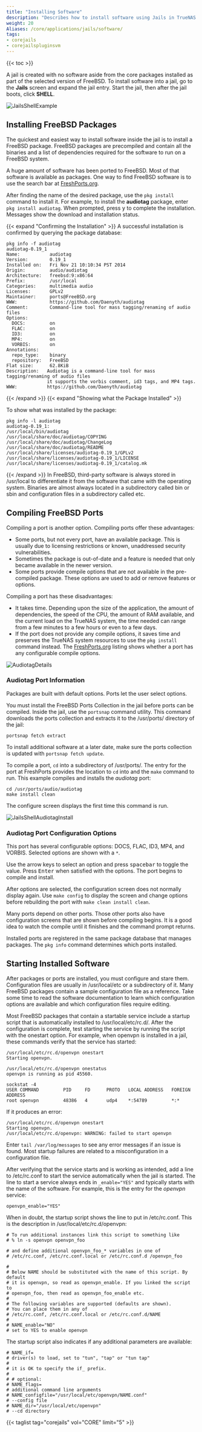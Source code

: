 ```yaml
---
title: "Installing Software"
description: "Describes how to install software using Jails in TrueNAS CORE."
weight: 20
Aliases: /core/applications/jails/software/
tags:
- corejails
- corejailspluginsvm
---
```


{{< toc >}}

A jail is created with no software aside from the core packages installed as part of the selected version of FreeBSD.
To install software into a jail, go to the **Jails** screen and expand the jail entry.
Start the jail, then after the jail boots, click **SHELL**.

![JailsShellExample](/images/CORE/Jails/JailsShellExample.png "Jail Shell")

## Installing FreeBSD Packages

The quickest and easiest way to install software inside the jail is to install a FreeBSD package.
FreeBSD packages are precompiled and contain all the binaries and a list of dependencies required for the software to run on a FreeBSD system.

A huge amount of software has been ported to FreeBSD.
Most of that software is available as packages.
One way to find FreeBSD software is to use the search bar at [FreshPorts.org](https://www.freshports.org/).

After finding the name of the desired package, use the `pkg install` command to install it.
For example, to install the **audiotag** package, enter `pkg install audiotag`.
When prompted, press <kbd>y</kbd> to complete the installation.
Messages show the download and installation status.

{{< expand "Confirming the Installation" >}}
A successful installation is confirmed by querying the package database:

```
pkg info -f audiotag
audiotag-0.19_1
Name:           audiotag
Version:        0.19_1
Installed on:   Fri Nov 21 10:10:34 PST 2014
Origin:         audio/audiotag
Architecture:   freebsd:9:x86:64
Prefix:         /usr/local
Categories:     multimedia audio
Licenses:       GPLv2
Maintainer:     ports@FreeBSD.org
WWW:            https://github.com/Daenyth/audiotag
Comment:        Command-line tool for mass tagging/renaming of audio files
Options:
  DOCS:         on
  FLAC:         on
  ID3:          on
  MP4:          on
  VORBIS:       on
Annotations:
  repo_type:    binary
  repository:   FreeBSD
Flat size:      62.8KiB
Description:   Audiotag is a command-line tool for mass tagging/renaming of audio files
               it supports the vorbis comment, id3 tags, and MP4 tags.
WWW:           https://github.com/Daenyth/audiotag
```
{{< /expand >}}
{{< expand "Showing what the Package Installed" >}}

To show what was installed by the package:

```
pkg info -l audiotag
audiotag-0.19_1:
/usr/local/bin/audiotag
/usr/local/share/doc/audiotag/COPYING
/usr/local/share/doc/audiotag/ChangeLog
/usr/local/share/doc/audiotag/README
/usr/local/share/licenses/audiotag-0.19_1/GPLv2
/usr/local/share/licenses/audiotag-0.19_1/LICENSE
/usr/local/share/licenses/audiotag-0.19_1/catalog.mk
```
{{< /expand >}}
In FreeBSD, third-party software is always stored in <file>/usr/local</file> to differentiate it from the software that came with the operating system.
Binaries are almost always located in a subdirectory called <file>bin</file> or <file>sbin</file> and configuration files in a subdirectory called <file>etc</file>.

## Compiling FreeBSD Ports

Compiling a port is another option. Compiling ports offer these advantages:

* Some ports, but not every port, have an available package. This is usually due to licensing restrictions or known, unaddressed security vulnerabilities.
* Sometimes the package is out-of-date and a feature is needed that only became available in the newer version.
* Some ports provide compile options that are not available in the pre-compiled package. These options are used to add or remove features or options.

Compiling a port has these disadvantages:

* It takes time. Depending upon the size of the application, the amount of dependencies, the speed of the CPU, the amount of RAM available, and the current load on the TrueNAS system, the time needed can range from a few minutes to a few hours or even to a few days.
* If the port does not provide any compile options, it saves time and preserves the TrueNAS system resources to use the `pkg install` command instead. The [FreshPorts.org](https://www.freshports.org/) listing shows whether a port has any configurable compile options.

![AudiotagDetails](/images/CORE/AudiotagDetails.png "Audio Tag Details")

### Audiotag Port Information

Packages are built with default options.
Ports let the user select options.

You must install the FreeBSD Ports Collection in the jail before ports can be compiled.
Inside the jail, use the `portsnap` command utility.
This command downloads the ports collection and extracts it to the <file>/usr/ports/</file> directory of the jail:

```
portsnap fetch extract
```

To install additional software at a later date, make sure the ports collection is updated with `portsnap fetch update`.

To compile a port, `cd` into a subdirectory of <file>/usr/ports/</file>.
The entry for the port at FreshPorts provides the location to `cd` into and the `make` command to run.
This example compiles and installs the *audiotag* port:

```
cd /usr/ports/audio/audiotag
make install clean
```

The configure screen displays the first time this command is run.

![JailsShellAudiotagInstall](/images/CORE/Jails/JailsShellAudiotagInstall.png "AudioTag Configuration")

### Audiotag Port Configuration Options

This port has several configurable options: DOCS, FLAC, ID3, MP4, and VORBIS.
Selected options are shown with a `*`.

Use the arrow keys to select an option and press <kbd>spacebar</kbd> to toggle the value.
Press <kbd>Enter</kbd> when satisfied with the options.
The port begins to compile and install.

After options are selected, the configuration screen does not normally display again.
Use `make config` to display the screen and change options before rebuilding the port with `make clean install clean`.

Many ports depend on other ports.
Those other ports also have configuration screens that are shown before compiling begins.
It is a good idea to watch the compile until it finishes and the command prompt returns.

Installed ports are registered in the same package database that manages packages.
The `pkg info` command determines which ports installed.

## Starting Installed Software

After packages or ports are installed, you must configure and stare them.
Configuration files are usually in <file>/usr/local/etc</file> or a subdirectory of it.
Many FreeBSD packages contain a sample configuration file as a reference.
Take some time to read the software documentation to learn which configuration options are available and which configuration files require editing.

Most FreeBSD packages that contain a startable service include a startup script that is automatically installed to <file>/usr/local/etc/rc.d/</file>.
After the configuration is complete, test starting the service by running the script with the onestart option.
For example, when openvpn is installed in a jail, these commands verify that the service has started:

```
/usr/local/etc/rc.d/openvpn onestart
Starting openvpn.

/usr/local/etc/rc.d/openvpn onestatus
openvpn is running as pid 45560.

sockstat -4
USER COMMAND         PID     FD      PROTO   LOCAL ADDRESS   FOREIGN ADDRESS
root openvpn         48386   4       udp4    *:54789         *:*
```

If it produces an error:

```
/usr/local/etc/rc.d/openvpn onestart
Starting openvpn.
/usr/local/etc/rc.d/openvpn: WARNING: failed to start openvpn
```

Enter `tail /var/log/messages` to see any error messages if an issue is found.
Most startup failures are related to a misconfiguration in a configuration file.

After verifying that the service starts and is working as intended, add a line to <file>/etc/rc.conf</file> to start the service automatically when the jail is started.
The line to start a service always ends in `_enable="YES"` and typically starts with the name of the software.
For example, this is the entry for the *openvpn* service:

`openvpn_enable="YES"`

When in doubt, the startup script shows the line to put in <file>/etc/rc.conf</file>.
This is the description in <file>/usr/local/etc/rc.d/openvpn</file>:

```
# To run additional instances link this script to something like
# % ln -s openvpn openvpn_foo

# and define additional openvpn_foo_* variables in one of
# /etc/rc.conf, /etc/rc.conf.local or /etc/rc.conf.d /openvpn_foo

#
# Below NAME should be substituted with the name of this script. By default
# it is openvpn, so read as openvpn_enable. If you linked the script to
# openvpn_foo, then read as openvpn_foo_enable etc.
#
# The following variables are supported (defaults are shown).
# You can place them in any of
# /etc/rc.conf, /etc/rc.conf.local or /etc/rc.conf.d/NAME
#
# NAME_enable="NO"
# set to YES to enable openvpn
```

The startup script also indicates if any additional parameters are available:

```
# NAME_if=
# driver(s) to load, set to "tun", "tap" or "tun tap"
#
# it is OK to specify the if_ prefix.
#
# # optional:
# NAME_flags=
# additional command line arguments
# NAME_configfile="/usr/local/etc/openvpn/NAME.conf"
# --config file
# NAME_dir="/usr/local/etc/openvpn"
# --cd directory
```

{{< taglist tag="corejails" vol="CORE" limit="5" >}}
